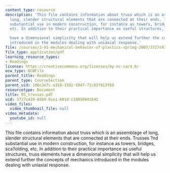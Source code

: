 ```yaml
---
content_type: resource
description: 'This file contains information about truss which is an assemblage of
  long, slender structural elements that are connected at their ends. Trusses ?nd
  substantial use in modern construction, for instance as towers, bridges, sca?olding,
  etc. In addition to their practical importance as useful structures, truss elements

  have a dimensional simplicity that will help us extend further the concepts of mechanics
  introduced in the modules dealing with uniaxial response.'
file: /courses/3-91-mechanical-behavior-of-plastics-spring-2007/3727c43985b09ce1601dc18850441542_05_trusses.pdf
file_type: application/pdf
learning_resource_types:
- Readings
license: https://creativecommons.org/licenses/by-nc-sa/4.0/
ocw_type: OCWFile
parent_title: Readings
parent_type: CourseSection
parent_uid: 106c3e7c-a318-1592-5947-71c83f813f89
resourcetype: Document
title: 05_trusses.pdf
uid: 3727c439-85b0-9ce1-601d-c18850441542
video_files:
  video_thumbnail_file: null
video_metadata:
  youtube_id: null
---
```

This file contains information about truss which is an assemblage of long, slender structural elements that are connected at their ends. Trusses ?nd substantial use in modern construction, for instance as towers, bridges, sca?olding, etc. In addition to their practical importance as useful structures, truss elements
have a dimensional simplicity that will help us extend further the concepts of mechanics introduced in the modules dealing with uniaxial response.